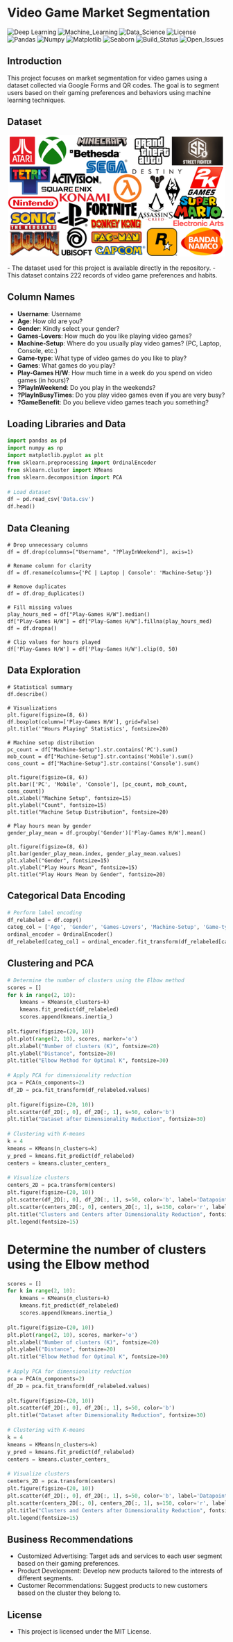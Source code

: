# Video Game Market Segmentation
![Deep Learning](https://img.shields.io/badge/Deep%20Learning-%20blue?style=plastic)
![Machine_Learning](https://img.shields.io/badge/Machine%20Learning-%20blue?style=plastic)
![Data_Science](https://img.shields.io/badge/Data%20Science-%20blue?style=plastic)
![License](https://img.shields.io/badge/license%20-%20MIT%20-%20darkblue?style=plastic)
![Pandas](https://img.shields.io/badge/Pandas-2.0.3-%20blue?style=plastic)
![Numpy](https://img.shields.io/badge/Numpy-1.24.4-%20blue?style=plastic)
![Matplotlib](https://img.shields.io/badge/Matplotlib-3.7.2-%20blue?style=plastic)
![Seaborn](https://img.shields.io/badge/Seaborn-0.12.2-%20blue?style=plastic)
![Build_Status](https://img.shields.io/badge/build-passing-brightgreen)
![Open_Issues](https://img.shields.io/badge/Issues%20-%200%20-%20orange?style=plastic)

## Introduction

This project focuses on market segmentation for video games using a dataset collected via Google Forms and QR codes. The goal is to segment users based on their gaming preferences and behaviors using machine learning techniques.

## Dataset
<p align="center">
  <img src="Famous-Video-Game-Logos.png" alt="Famous-Video-Game-Logos" width="500"/>
</p>
- The dataset used for this project is available directly in the repository.
- This dataset contains 222 records of video game preferences and habits. 

## Column Names

- **Username**: Username
- **Age**: How old are you?
- **Gender**: Kindly select your gender?
- **Games-Lovers**: How much do you like playing video games?
- **Machine-Setup**: Where do you usually play video games? (PC, Laptop, Console, etc.)
- **Game-type**: What type of video games do you like to play?
- **Games**: What games do you play?
- **Play-Games H/W**: How much time in a week do you spend on video games (in hours)?
- **?PlayInWeekend**: Do you play in the weekends?
- **?PlayInBusyTimes**: Do you play video games even if you are very busy?
- **?GameBenefit**: Do you believe video games teach you something?

## Loading Libraries and Data

```python
import pandas as pd
import numpy as np
import matplotlib.pyplot as plt
from sklearn.preprocessing import OrdinalEncoder
from sklearn.cluster import KMeans
from sklearn.decomposition import PCA

# Load dataset
df = pd.read_csv('Data.csv')
df.head()
```

## Data Cleaning
```pyhon
# Drop unnecessary columns
df = df.drop(columns=["Username", "?PlayInWeekend"], axis=1)

# Rename column for clarity
df = df.rename(columns={'PC | Laptop | Console': 'Machine-Setup'})

# Remove duplicates
df = df.drop_duplicates()

# Fill missing values
play_hours_med = df["Play-Games H/W"].median()
df["Play-Games H/W"] = df["Play-Games H/W"].fillna(play_hours_med)
df = df.dropna()

# Clip values for hours played
df['Play-Games H/W'] = df['Play-Games H/W'].clip(0, 50)
```
## Data Exploration
```pyhon
# Statistical summary
df.describe()

# Visualizations
plt.figure(figsize=(8, 6))
df.boxplot(column=['Play-Games H/W'], grid=False)
plt.title('"Hours Playing" Statistics', fontsize=20)

# Machine setup distribution
pc_count = df["Machine-Setup"].str.contains('PC').sum()
mob_count = df["Machine-Setup"].str.contains('Mobile').sum()
cons_count = df["Machine-Setup"].str.contains('Console').sum()

plt.figure(figsize=(8, 6))
plt.bar(['PC', 'Mobile', 'Console'], [pc_count, mob_count, cons_count])
plt.xlabel("Machine Setup", fontsize=15)
plt.ylabel("Count", fontsize=15)
plt.title("Machine Setup Distribution", fontsize=20)

# Play hours mean by gender
gender_play_mean = df.groupby('Gender')['Play-Games H/W'].mean()

plt.figure(figsize=(8, 6))
plt.bar(gender_play_mean.index, gender_play_mean.values)
plt.xlabel("Gender", fontsize=15)
plt.ylabel("Play Hours Mean", fontsize=15)
plt.title("Play Hours Mean by Gender", fontsize=20)
```
## Categorical Data Encoding
```python
# Perform label encoding
df_relabeled = df.copy()
categ_col = ['Age', 'Gender', 'Games-Lovers', 'Machine-Setup', 'Game-type', 'Games', '?PlayInBusyTimes', '?GameBenefit']
ordinal_encoder = OrdinalEncoder()
df_relabeled[categ_col] = ordinal_encoder.fit_transform(df_relabeled[categ_col])
```
## Clustering and PCA
```python
# Determine the number of clusters using the Elbow method
scores = []
for k in range(2, 10):
    kmeans = KMeans(n_clusters=k)
    kmeans.fit_predict(df_relabeled)
    scores.append(kmeans.inertia_)

plt.figure(figsize=(20, 10))
plt.plot(range(2, 10), scores, marker='o')
plt.xlabel("Number of clusters (K)", fontsize=20)
plt.ylabel("Distance", fontsize=20)
plt.title("Elbow Method for Optimal K", fontsize=30)

# Apply PCA for dimensionality reduction
pca = PCA(n_components=2)
df_2D = pca.fit_transform(df_relabeled.values)

plt.figure(figsize=(20, 10))
plt.scatter(df_2D[:, 0], df_2D[:, 1], s=50, color='b')
plt.title("Dataset after Dimensionality Reduction", fontsize=30)

# Clustering with K-means
k = 4
kmeans = KMeans(n_clusters=k)
y_pred = kmeans.fit_predict(df_relabeled)
centers = kmeans.cluster_centers_

# Visualize clusters
centers_2D = pca.transform(centers)
plt.figure(figsize=(20, 10))
plt.scatter(df_2D[:, 0], df_2D[:, 1], s=50, color='b', label='Datapoint')
plt.scatter(centers_2D[:, 0], centers_2D[:, 1], s=150, color='r', label='Cluster Center')
plt.title("Clusters and Centers after Dimensionality Reduction", fontsize=30)
plt.legend(fontsize=15)
```
# Determine the number of clusters using the Elbow method
```python
scores = []
for k in range(2, 10):
    kmeans = KMeans(n_clusters=k)
    kmeans.fit_predict(df_relabeled)
    scores.append(kmeans.inertia_)

plt.figure(figsize=(20, 10))
plt.plot(range(2, 10), scores, marker='o')
plt.xlabel("Number of clusters (K)", fontsize=20)
plt.ylabel("Distance", fontsize=20)
plt.title("Elbow Method for Optimal K", fontsize=30)

# Apply PCA for dimensionality reduction
pca = PCA(n_components=2)
df_2D = pca.fit_transform(df_relabeled.values)

plt.figure(figsize=(20, 10))
plt.scatter(df_2D[:, 0], df_2D[:, 1], s=50, color='b')
plt.title("Dataset after Dimensionality Reduction", fontsize=30)

# Clustering with K-means
k = 4
kmeans = KMeans(n_clusters=k)
y_pred = kmeans.fit_predict(df_relabeled)
centers = kmeans.cluster_centers_

# Visualize clusters
centers_2D = pca.transform(centers)
plt.figure(figsize=(20, 10))
plt.scatter(df_2D[:, 0], df_2D[:, 1], s=50, color='b', label='Datapoint')
plt.scatter(centers_2D[:, 0], centers_2D[:, 1], s=150, color='r', label='Cluster Center')
plt.title("Clusters and Centers after Dimensionality Reduction", fontsize=30)
plt.legend(fontsize=15)
```
## Business Recommendations
- Customized Advertising: Target ads and services to each user segment based on their gaming preferences.
- Product Development: Develop new products tailored to the interests of different segments.
- Customer Recommendations: Suggest products to new customers based on the cluster they belong to.

## License
- This project is licensed under the MIT License.










